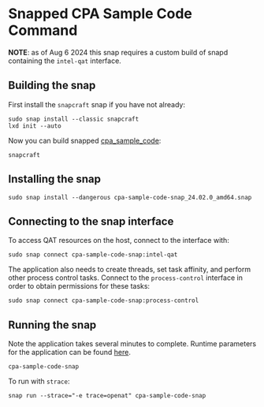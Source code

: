 # Snapped CPA Sample Code Command

**NOTE**: as of Aug 6 2024 this snap requires a custom build of snapd
containing the `intel-qat` interface.

## Building the snap

First install the `snapcraft` snap if you have not already:

```
sudo snap install --classic snapcraft
lxd init --auto
```

Now you can build snapped [cpa_sample_code](https://intel.github.io/quickassist/qatlib/sample_code.html?highlight=cpa_sample#running-the-sample-code):

```
snapcraft
```

## Installing the snap

```
sudo snap install --dangerous cpa-sample-code-snap_24.02.0_amd64.snap
```

## Connecting to the snap interface

To access QAT resources on the host, connect to the interface with:

```
sudo snap connect cpa-sample-code-snap:intel-qat
```

The application also needs to create threads, set task affinity, and
perform other process control tasks. Connect to the `process-control`
interface in order to obtain permissions for these tasks:

```
sudo snap connect cpa-sample-code-snap:process-control
```

## Running the snap

Note the application takes several minutes to complete. Runtime
parameters for the application can be found [here](https://intel.github.io/quickassist/GSG/2.X/sampleapplications.html#qat-2-0-gsg-sample-code-parameters).

```
cpa-sample-code-snap
```

To run with `strace`:

```
snap run --strace="-e trace=openat" cpa-sample-code-snap
```
